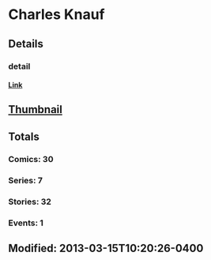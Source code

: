 # Charles  Knauf 
## Details
### detail
#### [Link](http://marvel.com/comics/creators/891/charles_knauf?utm_campaign=apiRef&utm_source=225578a89fc76f3d20fbffda5d17a88d)
## [Thumbnail](http://i.annihil.us/u/prod/marvel/i/mg/b/40/image_not_available.jpg)
## Totals
### Comics: 30
### Series: 7
### Stories: 32
### Events: 1
## Modified: 2013-03-15T10:20:26-0400